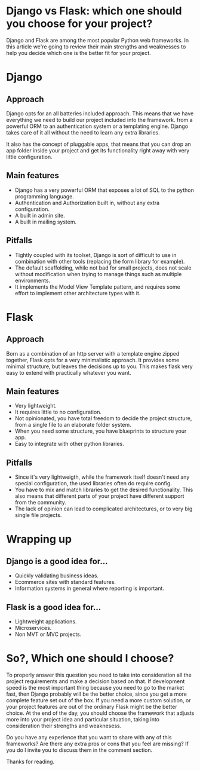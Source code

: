 # Django vs Flask: which one should you choose for your project?
Django and Flask are among the most popular Python web frameworks.
In this article we're going to review their main strengths and weaknesses to help you decide which one is the better fit for your project.


# Django

## Approach
Django opts for an all batteries included approach.
This means that we have everything we need to build our project included into the framework.
from a powerful ORM to an authentication system or a templating engine.
Django takes care of it all without the need to learn any extra libraries.

It also has the concept of pluggable apps, that means that you can drop an app folder inside your project and get its functionality right away
with very little configuration.

## Main features
- Django has a very powerful ORM that exposes a lot of SQL to the python programming language.
- Authentication and Authorization built in, without any extra configuration.
- A built in admin site.
- A built in mailing system.

## Pitfalls
- Tightly coupled with its toolset, Django is sort of difficult to use in combination with other tools (replacing the form library for example).
- The default scaffolding, while not bad for small projects, does not scale without modification when trying to manage things such as multiple environments.
- It implements the Model View Template pattern, and requires some effort to implement other architecture types with it.


# Flask

## Approach
Born as a combination of an http server with a template engine zipped together, Flask opts for a very minimalistic approach.
It provides some minimal structure, but leaves the decisions up to you.
This makes flask very easy to extend with practically whatever you want.

## Main features
- Very lightweight.
- It requires little to no configuration.
- Not opinionated, you have total freedom to decide the project structure, from a single file to an elaborate folder system.
- When you need some structure, you have blueprints to structure your app.
- Easy to integrate with other python libraries.

## Pitfalls
- Since it's very lightweigth, while the framework itself doesn't need any special configuration, the used libraries often do require config.
- You have to mix and match libraries to get the desired functionality. This also means that different parts of your project have different support from the community.
- The lack of opinion can lead to complicated architectures, or to very big single file projects.

# Wrapping up

## Django is a good idea for…
- Quickly validating business ideas.
- Ecommerce sites with standard features.
- Information systems in general where reporting is important.

## Flask is a good idea for…
- Lightweight applications.
- Microservices.
- Non MVT or MVC projects.

# So?, Which one should I choose?
To properly answer this question you need to take into consideration all the project requirements and make a decision based on that.
If development speed is the most important thing because you need to go to the market fast, then Django probably will be the better choice,
since you get a more complete feature set out of the box.
If you need a more custom solution, or your project features are out of the ordinary Flask might be the better choice.
At the end of the day, you should choose the framework that adjusts more into your project idea and particular situation,
taking into consideration their strengths and weaknesess.

Do you have any experience that you want to share with any of this frameworks?
Are there any extra pros or cons that you feel are missing?
If you do I invite you to discuss them in the comment section.

Thanks for reading.
 
